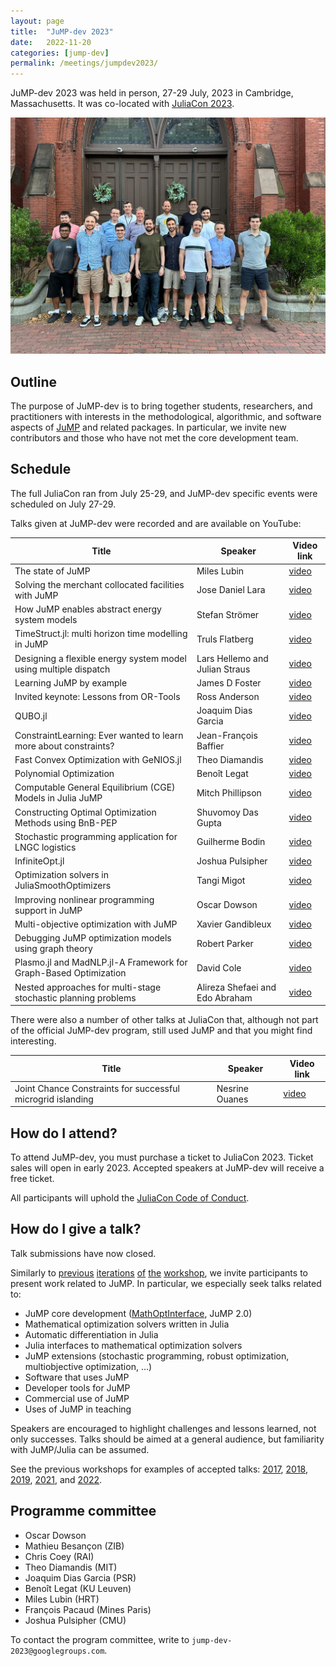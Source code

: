 ```yaml
---
layout: page
title:  "JuMP-dev 2023"
date:   2022-11-20
categories: [jump-dev]
permalink: /meetings/jumpdev2023/
---
```


JuMP-dev 2023 was held in person, 27-29 July, 2023 in Cambridge,
Massachusetts. It was co-located with [JuliaCon 2023](https://juliacon.org/2023).

<img src="/assets/jump-dev-workshops/jump_dev_2023_speakers.jpeg" alt="Photo of Speakers and Organizers (most but not all)">

## Outline

The purpose of JuMP-dev is to bring together students, researchers, and
practitioners with interests in the methodological, algorithmic, and software aspects of
[JuMP](https://github.com/jump-dev/JuMP.jl) and related packages. In particular,
we invite new contributors and those who have not met the core development team.

## Schedule

The full JuliaCon ran from July 25-29, and JuMP-dev specific events were
scheduled on July 27-29.

Talks given at JuMP-dev were recorded and are available on YouTube:

| **Title**                                                 | **Speaker**        | **Video link** |
| --------------------------------------------------------- | ------------------ | -------------- |
| The state of JuMP                                         | Miles Lubin        | [video](https://www.youtube.com/watch?v=) |
| Solving the merchant collocated facilities with JuMP      | Jose Daniel Lara   | [video](https://www.youtube.com/watch?v=J7VbCKsnTvQ) |
| How JuMP enables abstract energy system models            | Stefan Strömer     | [video](https://www.youtube.com/watch?v=IFI-u6TiuBk) |
| TimeStruct.jl: multi horizon time modelling in JuMP       | Truls Flatberg     | [video](https://www.youtube.com/watch?v=Hz6AL5kClKU) |
| Designing a flexible energy system model using multiple dispatch    | Lars Hellemo and Julian Straus | [video](https://www.youtube.com/watch?v=fARbeM8sANA) |
| Learning JuMP by example                                  | James D Foster     | [video](https://www.youtube.com/watch?v=rIan_XbYyaM) |
| Invited keynote: Lessons from OR-Tools                    | Ross Anderson      | [video](https://www.youtube.com/watch?v=L5b4YQowXBg) |
| QUBO.jl                                                   | Joaquim Dias Garcia | [video](https://www.youtube.com/watch?v=gPapX51j_KQ) |
| ConstraintLearning: Ever wanted to learn more about constraints? | Jean-François Baffier | [video](https://www.youtube.com/watch?v=3xEsa9sveDM) |
| Fast Convex Optimization with GeNIOS.jl                   | Theo Diamandis     | [video](https://www.youtube.com/watch?v=TrHk8sClc9s) |
| Polynomial Optimization                                   | Benoît Legat       | [video](https://www.youtube.com/watch?v=rn8Xe4GHAZI) |
| Computable General Equilibrium (CGE) Models in Julia JuMP | Mitch Phillipson   | [video](https://www.youtube.com/watch?v=NgO-1MTG9GQ) |
| Constructing Optimal Optimization Methods using BnB-PEP   | Shuvomoy Das Gupta | [video](https://www.youtube.com/watch?v=akveigT7F7M) |
| Stochastic programming application for LNGC logistics     | Guilherme Bodin    | [video](https://www.youtube.com/watch?v=74fvwhakBSM) |
| InfiniteOpt.jl                                            | Joshua Pulsipher   | [video](https://www.youtube.com/watch?v=RGMJube0pQg) |
| Optimization solvers in JuliaSmoothOptimizers             | Tangi Migot        | [video](https://www.youtube.com/watch?v=x52QlIb8E9Y) |
| Improving nonlinear programming support in JuMP           | Oscar Dowson       | [video](https://www.youtube.com/watch?v=6q76umkG-34) |
| Multi-objective optimization with JuMP                    | Xavier Gandibleux  | [video](https://www.youtube.com/watch?v=) |
| Debugging JuMP optimization models using graph theory     | Robert Parker      | [video](https://www.youtube.com/watch?v=9IKXOnv3fAE) |
| Plasmo.jl and MadNLP.jl-A Framework for Graph-Based Optimization | David Cole  | [video](https://www.youtube.com/watch?v=PJ8WkrP5OgU) |
| Nested approaches for multi-stage stochastic planning problems | Alireza Shefaei and Edo Abraham | [video](https://www.youtube.com/watch?v=BDF6sj1x6W8) |

There were also a number of other talks at JuliaCon that, although not part of the official
JuMP-dev program, still used JuMP and that you might find interesting.

| **Title**                                                 | **Speaker**        | **Video link** |
| --------------------------------------------------------- | ------------------ | -------------- |
| Joint Chance Constraints for successful microgrid islanding | Nesrine Ouanes   | [video](https://www.youtube.com/watch?v=MZeFZeBYL7g) |

## How do I attend?

To attend JuMP-dev, you must purchase a ticket to JuliaCon 2023. Ticket sales
will open in early 2023. Accepted speakers at JuMP-dev will receive a free
ticket.

All participants will uphold the [JuliaCon Code of Conduct](https://juliacon.org/2023/coc/).

## How do I give a talk?

Talk submissions have now closed.

Similarly to [previous](/meetings/mit2017) [iterations](/meetings/bordeaux2018)
[of](/meetings/santiago2019) [the](/meetings/juliacon2021) [workshop](/meetings/juliacon2022),
we invite participants to present work related to JuMP. In particular, we
especially seek talks related to:

- JuMP core development ([MathOptInterface](https://github.com/JuliaOpt/MathOptInterface.jl), JuMP 2.0)
- Mathematical optimization solvers written in Julia
- Automatic differentiation in Julia
- Julia interfaces to mathematical optimization solvers
- JuMP extensions (stochastic programming, robust optimization, multiobjective optimization, ...)
- Software that uses JuMP
- Developer tools for JuMP
- Commercial use of JuMP
- Uses of JuMP in teaching

Speakers are encouraged to highlight challenges and lessons learned, not only
successes. Talks should be aimed at a general audience, but familiarity with
JuMP/Julia can be assumed.

See the previous workshops for examples of accepted talks: [2017](/meetings/mit2017/),
[2018](/meetings/bordeaux2018/), [2019](/meetings/santiago2019),
[2021](/meetings/juliacon2021), and [2022](/meetings/juliacon2022).

## Programme committee

 * Oscar Dowson
 * Mathieu Besançon (ZIB)
 * Chris Coey (RAI)
 * Theo Diamandis (MIT)
 * Joaquim Dias Garcia (PSR)
 * Benoît Legat (KU Leuven)
 * Miles Lubin (HRT)
 * François Pacaud (Mines Paris)
 * Joshua Pulsipher (CMU)

To contact the program committee, write to `jump-dev-2023@googlegroups.com`.
